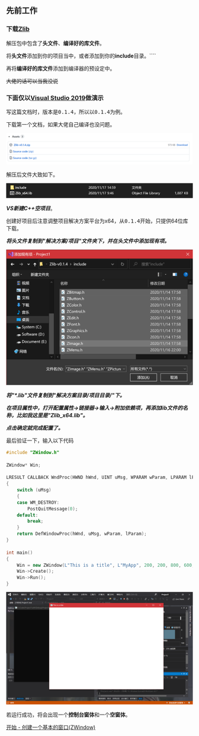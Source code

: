 ## 先前工作

### 下载[Zlib](https://github.com/SHIINASAMA/Zlib/releases)

解压包中包含了**头文件**、**编译好的库文件**。

将**头文件**添加到你的项目当中，或者添加到你的**include**目录。````

再将**编译好的库文件**添加到编译器的预设定中。

~~大佬的话可以当我没说~~

### 下面仅以[Visual Studio 2019](https://visualstudio.microsoft.com/zh-hans/vs/)做演示

写这篇文档时，版本是<kbd>0.1.4</kbd>，所以以<kbd>0.1.4</kbd>为例。

下载第一个文档，如果大佬自己编译也没问题。

![0.png](image/0.png)

解压后文件大致如下。

![1.png](image/1.png)

***VS新建C++空项目***。

创建好项目后注意调整项目解决方案平台为x64，从<kbd>0.1.4</kbd>开始，只提供64位库下载。

***将头文件复制到"解决方案/项目"文件夹下，并在头文件中添加现有项。***

<img src="image/2.png" alt="2.png" style="zoom:80%;" />

***将"\*.lib"文件复制到"解决方案目录/项目目录/"下。***

***在项目属性中，打开配置属性->链接器->输入->附加依赖项，再添加lib文件的名称，比如我这里是"Zlib_x64.lib"。***

***点击确定就完成配置了。***

最后验证一下，输入以下代码

~~~c++
#include "ZWindow.h"

ZWindow* Win;

LRESULT CALLBACK WndProc(HWND hWnd, UINT uMsg, WPARAM wParam, LPARAM lParam)
{
	switch (uMsg)
	{
	case WM_DESTROY:
		PostQuitMessage(0);
	default:
		break;
	}
	return DefWindowProc(hWnd, uMsg, wParam, lParam);
}

int main()
{
	Win = new ZWindow(L"This is a title", L"MyApp", 200, 200, 800, 600, WndProc);
	Win->Create();
	Win->Run();
}
~~~

<img src="image/3.png" alt="3.png" style="zoom:80%;" />

若运行成功，将会出现一个**控制台窗体**和一个**空窗体**。

[开始 - 创建一个基本的窗口(ZWindow)](开始.md)